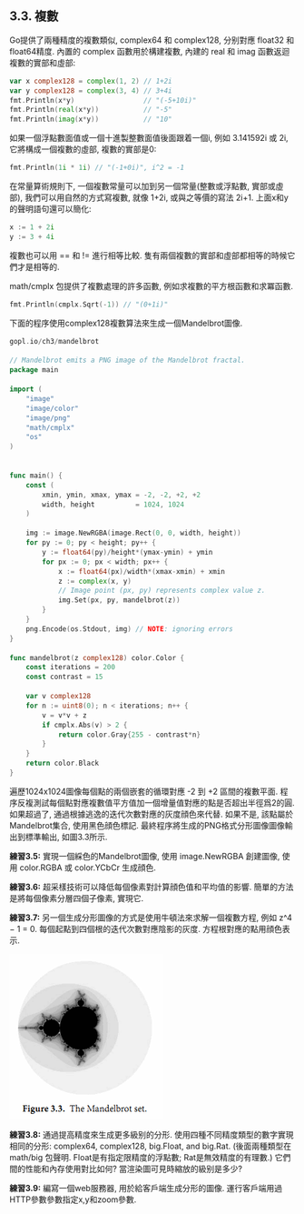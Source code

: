 ## 3.3. 複數


Go提供了兩種精度的複數類似, complex64 和 complex128, 分别對應 float32 和 float64精度. 內置的 complex 函數用於構建複數, 內建的 real 和 imag 函數返迴複數的實部和虛部:

```Go
var x complex128 = complex(1, 2) // 1+2i
var y complex128 = complex(3, 4) // 3+4i
fmt.Println(x*y)                 // "(-5+10i)"
fmt.Println(real(x*y))           // "-5"
fmt.Println(imag(x*y))           // "10"
```

如果一個浮點數面值或一個十進製整數面值後面跟着一個i, 例如 3.141592i 或 2i, 它將構成一個複數的虛部, 複數的實部是0:

```Go
fmt.Println(1i * 1i) // "(-1+0i)", i^2 = -1
```

在常量算術規則下, 一個複數常量可以加到另一個常量(整數或浮點數, 實部或虛部), 我們可以用自然的方式寫複數, 就像 1+2i, 或與之等價的寫法 2i+1. 上面x和y的聲明語句還可以簡化:

```Go
x := 1 + 2i
y := 3 + 4i
```

複數也可以用 == 和 != 進行相等比較. 隻有兩個複數的實部和虛部都相等的時候它們才是相等的.

math/cmplx 包提供了複數處理的許多函數, 例如求複數的平方根函數和求冪函數.

```Go
fmt.Println(cmplx.Sqrt(-1)) // "(0+1i)"
```

下面的程序使用complex128複數算法來生成一個Mandelbrot圖像.

```Go
gopl.io/ch3/mandelbrot

// Mandelbrot emits a PNG image of the Mandelbrot fractal.
package main

import (
	"image"
	"image/color"
	"image/png"
	"math/cmplx"
	"os"
)


func main() {
	const (
		xmin, ymin, xmax, ymax = -2, -2, +2, +2
		width, height          = 1024, 1024
	)

	img := image.NewRGBA(image.Rect(0, 0, width, height))
	for py := 0; py < height; py++ {
		y := float64(py)/height*(ymax-ymin) + ymin
		for px := 0; px < width; px++ {
			x := float64(px)/width*(xmax-xmin) + xmin
			z := complex(x, y)
			// Image point (px, py) represents complex value z.
			img.Set(px, py, mandelbrot(z))
		}
	}
	png.Encode(os.Stdout, img) // NOTE: ignoring errors
}

func mandelbrot(z complex128) color.Color {
	const iterations = 200
	const contrast = 15

	var v complex128
	for n := uint8(0); n < iterations; n++ {
		v = v*v + z
		if cmplx.Abs(v) > 2 {
			return color.Gray{255 - contrast*n}
		}
	}
	return color.Black
}
```

遍歷1024x1024圖像每個點的兩個嵌套的循環對應 -2 到 +2 區間的複數平面. 程序反複測試每個點對應複數值平方值加一個增量值對應的點是否超出半徑爲2的圓. 如果超過了, 通過根據逃逸的迭代次數對應的灰度顔色來代替. 如果不是, 該點屬於Mandelbrot集合, 使用黑色顔色標記. 最終程序將生成的PNG格式分形圖像圖像輸出到標準輸出, 如圖3.3所示.

**練習3.5:** 實現一個綵色的Mandelbrot圖像, 使用 image.NewRGBA 創建圖像, 使用 color.RGBA 或 color.YCbCr 生成顔色.

**練習3.6:** 超采樣技術可以降低每個像素對計算顔色值和平均值的影響. 簡單的方法是將每個像素分層四個子像素, 實現它.

**練習3.7:** 另一個生成分形圖像的方式是使用牛頓法來求解一個複數方程, 例如 z^4 − 1 = 0. 每個起點到四個根的迭代次數對應陰影的灰度. 方程根對應的點用顔色表示.

![](../images/ch3-03.png)

**練習3.8:** 通過提高精度來生成更多級别的分形. 使用四種不同精度類型的數字實現相同的分形: complex64, complex128, big.Float, and big.Rat. (後面兩種類型在 math/big 包聲明. Float是有指定限精度的浮點數; Rat是無效精度的有理數.) 它們間的性能和內存使用對比如何? 當渲染圖可見時縮放的級别是多少?

**練習3.9:**  編寫一個web服務器, 用於給客戶端生成分形的圖像. 運行客戶端用過HTTP參數參數指定x,y和zoom參數.




